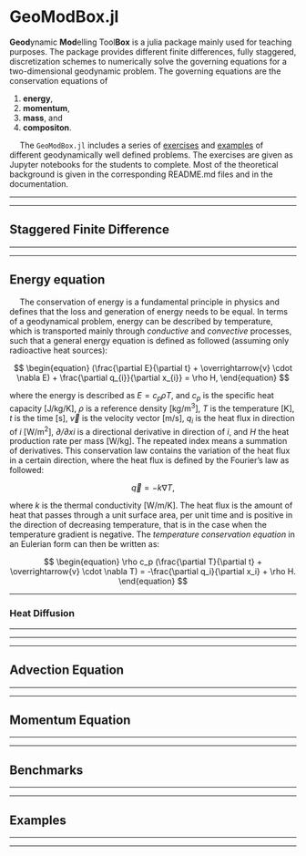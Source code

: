 # GeoModBox.jl
**Geod**ynamic **Mod**elling Tool**Box** is a julia package mainly used for teaching purposes. The package provides different finite differences, fully staggered, discretization schemes to numerically solve the governing equations for a two-dimensional geodynamic problem. The governing equations are the conservation equations of 
1) **energy**, 
2) **momentum**, 
3)  **mass**, and
4) **compositon**. 

&emsp; The ```GeoModBox.jl``` includes a series of [exercises](./exercises/) and [examples](./examples/) of different geodynamically well defined problems. The exercises are given as Jupyter notebooks for the students to complete. Most of the theoretical background is given in the corresponding README.md files and in the documentation. 

<!-- I will add some question directly here for the time beeing: I would like to add similar informations to this package as I did in my [FDCSGm repository](https://github.com/LukasFuchs/FDCSGm). However, I am not familiar with the doc option in github yet, that's why I added all the information in a README.md file for each module etc. I guess the doc option would be more suitable to add the details and simply add some figures and general information in the README.md. Have you ever worked with doc in github? -->

------------------
------------------
## Staggered Finite Difference 
<!--- brief general description of a staggered finite difference scheme
- Energy equation
- Momentum equation-->
------------------
------------------
## Energy equation 
&emsp; The conservation of energy is a fundamental principle in physics and defines that the loss and generation of energy needs to be equal. In terms of a geodynamical problem, energy can be described by temperature, which is transported mainly through *conductive* and *convective* processes, such that a general energy equation is defined as followed (assuming only radioactive heat sources):

$$
\begin{equation}
(\frac{\partial E}{\partial t} + \overrightarrow{v} \cdot \nabla E) + \frac{\partial q_{i}}{\partial x_{i}} = \rho H,
\end{equation}
$$

where the energy is described as $E=c_{p} \rho T$, and *c<sub>p</sub>* is the specific heat capacity [J/kg/K], *ρ* is a reference density [kg/m<sup>3</sup>], *T* is the temperature [K], *t* is the time [s], $\overrightarrow{v}$ is the velocity vector [m/s], *q<sub>i</sub>* is the heat flux in direction of *i*  [W/m<sup>2</sup>], *∂/∂xi* is a directional derivative in direction of *i*, and *H* the heat production rate per mass [W/kg]. The repeated index means a summation of derivatives. This conservation law contains the variation of the heat flux in a certain direction, where the heat flux is defined by the Fourier’s law as followed: 

$$
\begin{equation}
\overrightarrow{q} = - k \nabla T,
\end{equation}
$$

where *k* is the thermal conductivity [W/m/K]. The heat flux is the amount of heat that passes through a unit surface area, per unit time and is positive in the direction of decreasing temperature, that is in the case when the temperature gradient is negative. The *temperature conservation equation* in an Eulerian form can then be written as: 

$$
\begin{equation}
\rho c_p (\frac{\partial T}{\partial t} + \overrightarrow{v} \cdot \nabla T) = -\frac{\partial q_i}{\partial x_i} + \rho H.
\end{equation}
$$

<!-- - General formulation of the energy equation (advection + diffusion term + radiogenic heating)
- Operator splitting
- Solution of the conductive part -->
------------------
### Heat Diffusion
<!--- 
- Conducitve part of the energy equation + radiogenic heating + ?
- Constant thermal parameters
- Variable thermal paramters -->
------------------
<!-- #### Numerical Schemes


All numerical schemes methods can be used in the [thermal convection code]() and the [Blankenbach Benchmark]() and are generally available to chose in the code. A more detailed analysis on the accuracy of each discretization scheme and the effect of the grid resolution is given in the [Gaussian Diffusion Benchmark](). 

##### Explicit, FTCS
##### Implicit, FTCS
##### Cranck-Nicolson Approach (CNA)
##### Alternating Direction Implicit (ADI) 
------------------
##### Thermal Boundary Conditions

1. Dirichlet
2. Neumann
------------------
#### Steady State Solution
##### Poisson solution, constant *k*
##### Poisson solution, variable *k* -->
------------------
------------------
## Advection Equation
<!-- 
### Discretization Schemes
#### Upwind 
#### Staggered Leap Frog (SLF)
#### Semi-Lagrangian
#### Passive Tracers -->
------------------
------------------
## Momentum Equation
------------------
------------------
## Benchmarks
------------------
------------------
## Examples
------------------
------------------
